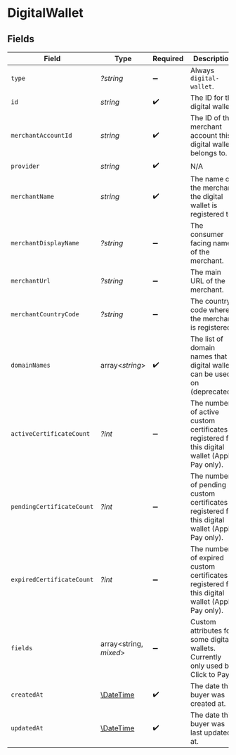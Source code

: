 # DigitalWallet


## Fields

| Field                                                                                                                    | Type                                                                                                                     | Required                                                                                                                 | Description                                                                                                              | Example                                                                                                                  |
| ------------------------------------------------------------------------------------------------------------------------ | ------------------------------------------------------------------------------------------------------------------------ | ------------------------------------------------------------------------------------------------------------------------ | ------------------------------------------------------------------------------------------------------------------------ | ------------------------------------------------------------------------------------------------------------------------ |
| `type`                                                                                                                   | *?string*                                                                                                                | :heavy_minus_sign:                                                                                                       | Always `digital-wallet`.                                                                                                 | digital-wallet                                                                                                           |
| `id`                                                                                                                     | *string*                                                                                                                 | :heavy_check_mark:                                                                                                       | The ID for the digital wallet.                                                                                           | 1808f5e6-b49c-4db9-94fa-22371ea352f5                                                                                     |
| `merchantAccountId`                                                                                                      | *string*                                                                                                                 | :heavy_check_mark:                                                                                                       | The ID of the merchant account this digital wallet belongs to.                                                           | default                                                                                                                  |
| `provider`                                                                                                               | *string*                                                                                                                 | :heavy_check_mark:                                                                                                       | N/A                                                                                                                      |                                                                                                                          |
| `merchantName`                                                                                                           | *string*                                                                                                                 | :heavy_check_mark:                                                                                                       | The name of the merchant the digital wallet is registered to.                                                            | ACME Inc.                                                                                                                |
| `merchantDisplayName`                                                                                                    | *?string*                                                                                                                | :heavy_minus_sign:                                                                                                       | The consumer facing name of the merchant.                                                                                | ACME                                                                                                                     |
| `merchantUrl`                                                                                                            | *?string*                                                                                                                | :heavy_minus_sign:                                                                                                       | The main URL of the merchant.                                                                                            | https://example.com                                                                                                      |
| `merchantCountryCode`                                                                                                    | *?string*                                                                                                                | :heavy_minus_sign:                                                                                                       | The country code where the merchant is registered.                                                                       | US                                                                                                                       |
| `domainNames`                                                                                                            | array<*string*>                                                                                                          | :heavy_check_mark:                                                                                                       | The list of domain names that a digital wallet can be used on (deprecated).                                              | example.com                                                                                                              |
| `activeCertificateCount`                                                                                                 | *?int*                                                                                                                   | :heavy_minus_sign:                                                                                                       | The number of active custom certificates registered for this digital wallet (Apple Pay only).                            | 2                                                                                                                        |
| `pendingCertificateCount`                                                                                                | *?int*                                                                                                                   | :heavy_minus_sign:                                                                                                       | The number of pending custom certificates registered for this digital wallet (Apple Pay only).                           | 1                                                                                                                        |
| `expiredCertificateCount`                                                                                                | *?int*                                                                                                                   | :heavy_minus_sign:                                                                                                       | The number of expired custom certificates registered for this digital wallet (Apple Pay only).                           | 0                                                                                                                        |
| `fields`                                                                                                                 | array<string, *mixed*>                                                                                                   | :heavy_minus_sign:                                                                                                       | Custom attributes for some digital wallets. Currently only used by Click to Pay.                                         | {<br/>"digital_payment_application_id": "8faebf73-5b43-4514-b170-cbfb50c99fff",<br/>"digital_payment_application_name": "ACME"<br/>} |
| `createdAt`                                                                                                              | [\DateTime](https://www.php.net/manual/en/class.datetime.php)                                                            | :heavy_check_mark:                                                                                                       | The date this buyer was created at.                                                                                      | 2013-07-16T19:23:00.000+00:00                                                                                            |
| `updatedAt`                                                                                                              | [\DateTime](https://www.php.net/manual/en/class.datetime.php)                                                            | :heavy_check_mark:                                                                                                       | The date this buyer was last updated at.                                                                                 | 2013-07-16T19:23:00.000+00:00                                                                                            |